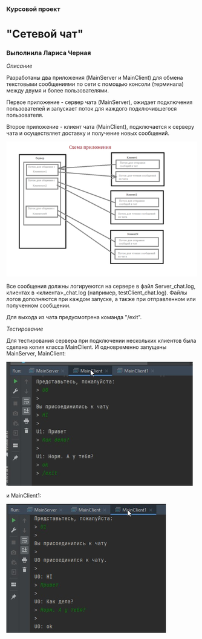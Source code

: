 ### Курсовой проект 
# "Сетевой чат"
### Выполнила Лариса Черная

*Описание* 

Разработаны два приложения (MainServer и MainClient) для обмена текстовыми сообщениями по сети с помощью консоли (терминала) между двумя и более пользователями.

Первое приложение - сервер чата (MainServer), ожидает подключения пользователей и запускает поток для каждого подключившегося пользователя.

Второе приложение - клиент чата (MainClient), подключается к серверу чата и осуществляет доставку и получение новых сообщений.

![Схема приложения](%D0%A1%D1%85%D0%B5%D0%BC%D0%B0_%D0%BF%D1%80%D0%B8%D0%BB%D0%BE%D0%B6%D0%B5%D0%BD%D0%B8%D1%8F.png)

Все сообщения должны логируеются на сервере в файл Server_chat.log, клиентах в <клиента>_chat.log (например, testClient_chat.log). Файлы логов дополняются при каждом запуске, а также при отправленном или полученном сообщении. 

Для выхода из чата предусмотрена команда "/exit".

*Тестирование*

Для тестирования сервера при подключении нескольких клиентов была сделана копия класса MainClient. И одновременно запущены MainServer, MainClient:

![screenshotMainClient](MainClient.jpg)
 
 и MainClient1:

![screenshotMainClient1](MainClient1.jpg)